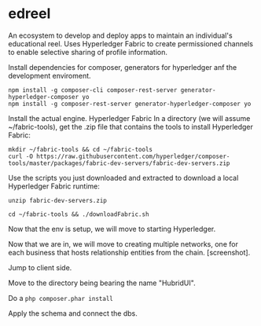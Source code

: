 # edreel
An ecosystem to develop and deploy apps to maintain an individual's educational reel. Uses Hyperledger Fabric to create permissioned channels to enable selective sharing of profile information.


Install dependencies for composer, generators for hyperledger anf the development enviroment.
```
npm install -g composer-cli composer-rest-server generator-hyperledger-composer yo
npm install -g composer-rest-server generator-hyperledger-composer yo
```

Install the actual engine. Hyperledger Fabric
In a directory (we will assume ~/fabric-tools), get the .zip file that contains the tools to install Hyperledger Fabric:

```
mkdir ~/fabric-tools && cd ~/fabric-tools
curl -O https://raw.githubusercontent.com/hyperledger/composer-tools/master/packages/fabric-dev-servers/fabric-dev-servers.zip
```

Use the scripts you just downloaded and extracted to download a local Hyperledger Fabric runtime:

```unzip fabric-dev-servers.zip```

```cd ~/fabric-tools && ./downloadFabric.sh```

Now that the env is setup, we will move to starting Hyperledger.

Now that we are in, we will move to creating multiple networks, one for each business that hosts relationship entities from the chain.
[screenshot].

Jump to client side.

Move to the directory being bearing the name "HubridUI".

Do a ```php composer.phar install```

Apply the schema and connect the dbs.
